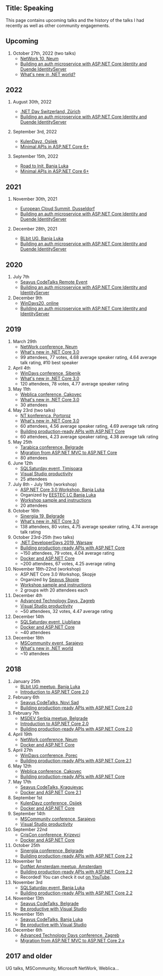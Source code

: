 Title: Speaking
---

This page contains upcoming talks and the history of the talks I had recently as well as other community engagements.

Upcoming
--------

1. October 27th, 2022 (two talks)
    - [NetWork 10, Neum](https://www.networkkonferencija.ba/)
    - [Building an auth microservice with ASP.NET Core Identity and Duende IdentityServer](https://github.com/miroslavpopovic/auth-microservice-sample-dotnet6/)
    - [What's new in .NET world?](https://github.com/miroslavpopovic/)

2022
----

1. August 30th, 2022
    - [.NET Day Switzerland, Zürich](https://dotnetday.ch/)
    - [Building an auth microservice with ASP.NET Core Identity and Duende IdentityServer](https://github.com/miroslavpopovic/auth-microservice-sample-dotnet6/)

2. September 3rd, 2022
    - [KulenDayz, Osijek](https://kulendayz.com/)
    - [Minimal APIs in ASP.NET Core 6+](https://github.com/miroslavpopovic/minimal-apis-sample)

3. September 15th, 2022
    - [Road to Init, Banja Luka](https://initconf.org/rti)
    - [Minimal APIs in ASP.NET Core 6+](https://github.com/miroslavpopovic/minimal-apis-sample)

2021
----

1. November 30th, 2021
    - [European Cloud Summit, Dusseldorf](https://www.collabsummit.eu/en/lectures/3656/building-an-auth-microservice-with-asp-net-core-identity-and-identityserver)
    - [Building an auth microservice with ASP.NET Core Identity and Duende IdentityServer](https://github.com/miroslavpopovic/auth-microservice-sample-dotnet6/)

2. December 28th, 2021
    - [BLbit UG, Banja Luka](https://www.meetup.com/blbitug/events/282838289/)
    - [Building an auth microservice with ASP.NET Core Identity and Duende IdentityServer](https://github.com/miroslavpopovic/auth-microservice-sample-dotnet6/)

2020
----

 1. July 7th
     - [Seavus CodeTalks Remote Event](https://www.facebook.com/events/1629179527151548/)
     - [Building an auth microservice with ASP.NET Core Identity and IdentityServer](https://github.com/miroslavpopovic/auth-microservice-sample/)
 2. December 9th
     - [WinDays20, online](https://www.windays.hr/raspored/predavanje/building_an_auth_microservice/284)
     - [Building an auth microservice with ASP.NET Core Identity and IdentityServer](https://github.com/miroslavpopovic/auth-microservice-sample/)

2019
----

 1. March 29th
     - [NetWork conference, Neum](https://www.networkkonferencija.ba/)
     - [What's new in .NET Core 3.0](https://github.com/miroslavpopovic/what-is-new-in-dotnet-core-3)
     - 99 attendees, 77 votes, 4.68 average speaker rating, 4.64 average talk rating, #10 best speaker
 2. April 4th
     - [WinDays conference, Sibenik](https://www.windays.hr/)
     - [What's new in .NET Core 3.0](https://github.com/miroslavpopovic/what-is-new-in-dotnet-core-3)
     - 120 attendees, 78 votes, 4.77 average speaker rating
 3. May 11th
     - [Weblica conference, Cakovec](https://weblica.hr/weblica.html)
     - [What's new in .NET Core 3.0](https://github.com/miroslavpopovic/what-is-new-in-dotnet-core-3)
     - 30 attendees
 4. May 23rd (two talks)
     - [NT konferenca, Portoroz](https://www.ntk.si/)
     - [What's new in .NET Core 3.0](https://github.com/miroslavpopovic/what-is-new-in-dotnet-core-3)
     - 60 attendees, 4.56 average speaker rating, 4.69 average talk rating
     - [Building production-ready APIs with ASP.NET Core](https://github.com/miroslavpopovic/production-ready-apis-sample-3.0)
     - 60 attendees, 4.23 average speaker rating, 4.38 average talk rating
 5. May 25th
     - [Tarabica conference, Belgrade](https://www.tarabica.org/)
     - [Migration from ASP.NET MVC to ASP.NET Core](https://www.slideshare.net/miroslavpopovic/tarabica-2019-migration-from-aspnet-mvc-to-aspnet-core)
     - 80 attendees
 6. June 12th
     - [SQLSaturday event, Timisoara](https://www.sqlsaturday.com/874/eventhome.aspx)
     - [Visual Studio productivity](https://www.slideshare.net/miroslavpopovic/sqlsaturday-timisoara-visual-studio-productivity)
     - 25 attendees
 7. July 8th - July 19th (workshop)
     - [ASP.NET Core 3.0 Workshop, Banja Luka](https://www.facebook.com/events/442062336634864/)
     - Organized by [EESTEC LC Banja Luka](https://www.facebook.com/eestec.lcbanjaluka/)
     - [Workshop sample and instructions](https://github.com/miroslavpopovic/aspnetcore-workshop)
     - 20 attendees
 8. October 16th
     - [Sinergija 19, Belgrade](https://sinergija.live/)
     - [What's new in .NET Core 3.0](https://github.com/miroslavpopovic/what-is-new-in-dotnet-core-3)
     - 138 attendees, 80 votes, 4.75 average speaker rating, 4.74 average talk rating
 9. October 23rd-25th (two talks)
     - [.NET DeveloperDays 2019, Warsaw](https://net.developerdays.pl/)
     - [Building production-ready APIs with ASP.NET Core](https://github.com/miroslavpopovic/production-ready-apis-sample-3)
     - ~150 attendees, 79 votes, 4.04 average rating
     - [Docker and ASP.NET Core](https://github.com/miroslavpopovic/docker-aspnetcore-sample-2)
     - ~200 attendees, 67 votes, 4.25 average rating
 10. November 18th-22nd (workshop)
     - ASP.NET Core 3.0 Workshop, Skopje
     - Organized by [Seavus Skopje](https://www.seavus.com/)
     - [Workshop sample and instructions](https://github.com/miroslavpopovic/aspnetcore-workshop)
     - 2 groups with 20 attendees each
 11. December 4th
     - [Advanced Technology Days, Zagreb](https://advtechdays.com/)
     - [Visual Studio productivity](https://www.slideshare.net/miroslavpopovic/advanced-technology-days-15-visual-studio-productivity)
     - ~50 attendees, 32 votes, 4.47 average rating
 12. December 14th
     - [SQLSaturday event, Ljubljana](https://www.sqlsaturday.com/910/eventhome.aspx)
     - [Docker and ASP.NET Core](https://github.com/miroslavpopovic/docker-aspnetcore-sample-2)
     - ~40 attendees
 13. December 18th
     - [MSCommunity event, Sarajevo](https://www.facebook.com/groups/mscommunitybih/)
     - [What's new in .NET world](https://github.com/miroslavpopovic/what-is-new-in-dotnet-core-3)
     - ~10 attendees

2018
----

 1. January 25th
     - [BLbit UG meetup, Banja Luka](https://www.facebook.com/events/393720467707508/)
     - [Introduction to ASP.NET Core 2.0](https://www.slideshare.net/miroslavpopovic/introduction-to-aspnet-core-139918343)
 2. February 6th
     - [Seavus CodeTalks, Novi Sad](https://www.facebook.com/events/1629179527151548/)
     - [Building production-ready APIs with ASP.NET Core 2.0](https://github.com/miroslavpopovic/production-ready-apis-sample)
 3. February 7th
     - [MSDEV Serbia meetup, Belgrade](https://www.meetup.com/MSDEV-Serbia-User-Group/events/247513563/)
     - [Introduction to ASP.NET Core 2.0](https://www.slideshare.net/miroslavpopovic/introduction-to-aspnet-core-139918343)
     - [Building production-ready APIs with ASP.NET Core 2.0](https://github.com/miroslavpopovic/production-ready-apis-sample)
 4. April 19th
     - [NetWork conference, Neum](https://www.networkkonferencija.ba/)
     - [Docker and ASP.NET Core](https://github.com/miroslavpopovic/docker-aspnetcore-sample-1)
 5. April 27th
     - [WinDays conference, Porec](https://www.windays.hr/raspored/arhiva/2018/building_production_ready_apis/4249)
     - [Building production-ready APIs with ASP.NET Core 2.1](https://github.com/miroslavpopovic/production-ready-apis-sample-2.1)
 6. May 12th
     - [Weblica conference, Cakovec](https://weblica.hr/)
     - [Building production-ready APIs with ASP.NET Core](https://github.com/miroslavpopovic/production-ready-apis-sample-2.1)
 7. May 17th
     - [Seavus CodeTalks, Kragujevac](https://codetalks.seavus.com/seavus-codetalks-in-kragujevac-17052018)
     - [Docker and ASP.NET Core 2.1](https://github.com/miroslavpopovic/docker-aspnetcore-sample-1)
 8. September 1st
     - [KulenDayz conference, Osijek](http://www.kulendayz.com/)
     - [Docker and ASP.NET Core](https://github.com/miroslavpopovic/docker-aspnetcore-sample-1)
 9. September 14th
     - [MSCommunity conference, Sarajevo](https://conference.mscommunity.ba/)
     - [Visual Studio productivity](https://www.slideshare.net/miroslavpopovic/visual-studio-productivity-mscommunity-7-sarajevo)
 10. September 22nd
     - [CrisCon conference, Krizevci](http://criscon.krizevci.hr/)
     - [Docker and ASP.NET Core](https://github.com/miroslavpopovic/docker-aspnetcore-sample-1)
 11. October 25th
     - [Sinergija conference, Belgrade](https://www.sinergija18.rs/)
     - [Building production-ready APIs with ASP.NET Core 2.2](https://github.com/miroslavpopovic/production-ready-apis-sample-2.2)
 12. November 1st
     - [DotNet Amsterdam meetup, Amsterdam](https://www.meetup.com/dotnet-amsterdam/events/255737023/)
     - [Building production-ready APIs with ASP.NET Core 2.2](https://github.com/miroslavpopovic/production-ready-apis-sample-2.2)
     - Recorded! You can check it out [on YouTube](https://youtu.be/XLHeJgWovI4).
 13. November 3rd
     - [SQLSaturday event, Banja Luka](https://www.sqlsaturday.com/791/EventHome.aspx)
     - [Building production-ready APIs with ASP.NET Core 2.2](https://github.com/miroslavpopovic/production-ready-apis-sample-2.2)
 14. November 13th
     - [Seavus CodeTalks, Belgrade](https://codetalks.seavus.com/seavus-codetalks-in-belgrade-13112018)
     - [Be productive with Visual Studio](https://www.slideshare.net/miroslavpopovic/visual-studio-productivity-mscommunity-7-sarajevo)
 15. November 15th
     - [Seavus CodeTalks, Banja Luka](https://codetalks.seavus.com/seavus-codetalks-in-banja-luka-15112018)
     - [Be productive with Visual Studio](https://www.slideshare.net/miroslavpopovic/visual-studio-productivity-mscommunity-7-sarajevo)
 16. December 6th
     - [Advanced Technology Days conference, Zagreb](https://advtechdays.com/)
     - [Migration from ASP.NET MVC to ASP.NET Core 2.x](https://www.slideshare.net/miroslavpopovic/migration-from-aspnet-mvc-to-aspnet-core)

2017 and older
--------------

UG talks, MSCommunity, Microsoft NetWork, Weblica...
